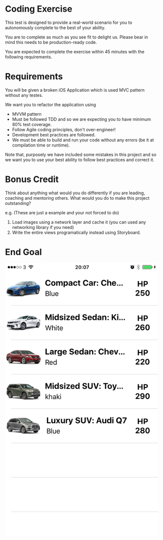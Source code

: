 # Coding Exercise
This test is designed to provide a real-world scenario for you to autonomously complete to the best of your ability.

You are to complete as much as you see fit to delight us. Please bear in mind this needs to be production-ready code.

You are expected to complete the exercise within 45 minutes with the following requirements.


# Requirements
You will be given a broken iOS Application which is used MVC pattern without any testes. 

We want you to refactor the application using 
- MVVM pattern
- Must be followed TDD and so we are expecting you to have minimum 80% test coverage.
- Follow Agile coding principles, don't over-engineer!
- Development best practices are followed.
- We must be able to build and run your code without any errors (be it at compilation time or runtime).

Note that, purposely we have included some mistakes in this project and so we want you to use your best ability to follow best practices and correct it.


# Bonus Credit
Think about anything what would you do differently if you are leading, coaching and mentoring others. 
What would you do to make this project outstanding?

e.g. (These are just a example and your not forced to do)
1. Load images using a network layer and cache it (you can used any networking library if you need)
2. Write the entire views programatically instead using Storyboard.

# End Goal
![alt text](https://github.com/ramnathsuthakar/Interview-Exercise/blob/master/Screens/example.PNG "End Goal")